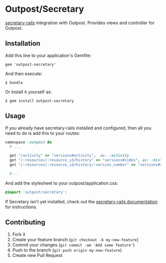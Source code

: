 # Outpost/Secretary

[secretary-rails](http://rubygems.org/gems/secretary-rails) integration with Outpost.
Provides views and controller for Outpost.

## Installation

Add this line to your application's Gemfile:

    gem 'outpost-secretary'

And then execute:

    $ bundle

Or install it yourself as:

    $ gem install outpost-secretary

## Usage

If you already have secretary-rails installed and configured, then all you need to do is add this to your routes:

```ruby
namespace :outpost do
  # ...

  get "/activity" => "versions#activity",  as: :activity
  get "/:resources/:resource_id/history" => "versions#index", as: :history
  get "/:resources/:resource_id/history/:version_number" => "versions#show", as: :version

  #...
```

And add the stylesheet to your outpost/application.css:

```scss
@import 'outpost/secretary';
```

If Secretary isn't yet installed, check out the [secretary-rails documentation](https://github.com/SCPR/secretary-rails) for instructions.

## Contributing

1. Fork it
2. Create your feature branch (`git checkout -b my-new-feature`)
3. Commit your changes (`git commit -am 'Add some feature'`)
4. Push to the branch (`git push origin my-new-feature`)
5. Create new Pull Request
